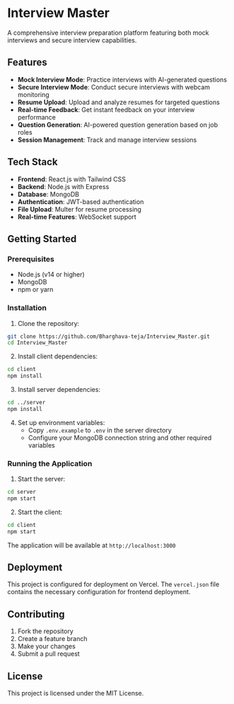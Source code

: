 # Interview Master

A comprehensive interview preparation platform featuring both mock interviews and secure interview capabilities.

## Features

- **Mock Interview Mode**: Practice interviews with AI-generated questions
- **Secure Interview Mode**: Conduct secure interviews with webcam monitoring
- **Resume Upload**: Upload and analyze resumes for targeted questions
- **Real-time Feedback**: Get instant feedback on your interview performance
- **Question Generation**: AI-powered question generation based on job roles
- **Session Management**: Track and manage interview sessions

## Tech Stack

- **Frontend**: React.js with Tailwind CSS
- **Backend**: Node.js with Express
- **Database**: MongoDB
- **Authentication**: JWT-based authentication
- **File Upload**: Multer for resume processing
- **Real-time Features**: WebSocket support

## Getting Started

### Prerequisites

- Node.js (v14 or higher)
- MongoDB
- npm or yarn

### Installation

1. Clone the repository:
```bash
git clone https://github.com/Bharghava-teja/Interview_Master.git
cd Interview_Master
```

2. Install client dependencies:
```bash
cd client
npm install
```

3. Install server dependencies:
```bash
cd ../server
npm install
```

4. Set up environment variables:
   - Copy `.env.example` to `.env` in the server directory
   - Configure your MongoDB connection string and other required variables

### Running the Application

1. Start the server:
```bash
cd server
npm start
```

2. Start the client:
```bash
cd client
npm start
```

The application will be available at `http://localhost:3000`

## Deployment

This project is configured for deployment on Vercel. The `vercel.json` file contains the necessary configuration for frontend deployment.

## Contributing

1. Fork the repository
2. Create a feature branch
3. Make your changes
4. Submit a pull request

## License

This project is licensed under the MIT License.

